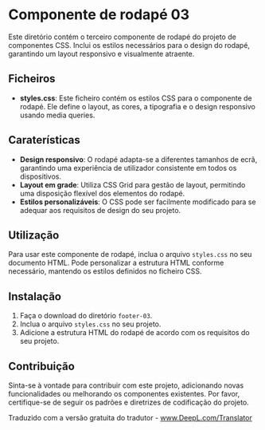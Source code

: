 # Componente de rodapé 03

Este diretório contém o terceiro componente de rodapé do projeto de componentes CSS. Inclui os estilos necessários para o design do rodapé, garantindo um layout responsivo e visualmente atraente.

## Ficheiros

- **styles.css**: Este ficheiro contém os estilos CSS para o componente de rodapé. Ele define o layout, as cores, a tipografia e o design responsivo usando media queries.

## Caraterísticas

- **Design responsivo**: O rodapé adapta-se a diferentes tamanhos de ecrã, garantindo uma experiência de utilizador consistente em todos os dispositivos.
- **Layout em grade**: Utiliza CSS Grid para gestão de layout, permitindo uma disposição flexível dos elementos do rodapé.
- **Estilos personalizáveis**: O CSS pode ser facilmente modificado para se adequar aos requisitos de design do seu projeto.

## Utilização

Para usar este componente de rodapé, inclua o arquivo `styles.css` no seu documento HTML. Pode personalizar a estrutura HTML conforme necessário, mantendo os estilos definidos no ficheiro CSS.

## Instalação

1. Faça o download do diretório `footer-03`.
2. Inclua o arquivo `styles.css` no seu projeto.
3. Adicione a estrutura HTML do rodapé de acordo com os requisitos do seu projeto.

## Contribuição

Sinta-se à vontade para contribuir com este projeto, adicionando novas funcionalidades ou melhorando os componentes existentes. Por favor, certifique-se de seguir os padrões e diretrizes de codificação do projeto.

Traduzido com a versão gratuita do tradutor - www.DeepL.com/Translator
